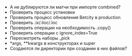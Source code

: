 * А не дублируются ли матчи при импорте combined?
* Проверить процесс установки
* Проверить процесс обновления Betcity в production
* Проверить .ix/.iloc/.loc
* Проверить операции на необходимость .copy()
* Проверить операции c ignore_index=True
* Пересмотреть наборы _pick
* *args, **kwargs в конструкторах и super
* Создаются ли директории при создании в них файлов?
